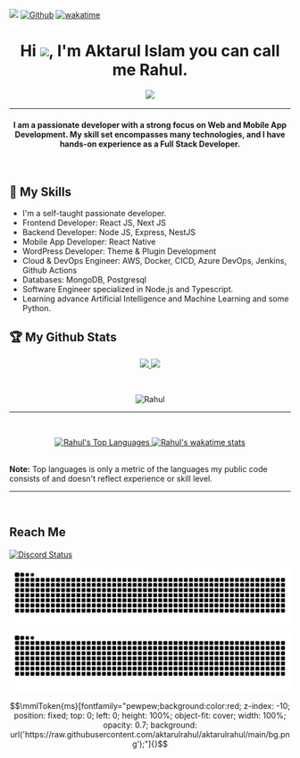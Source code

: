 ![](https://visitor-badge.laobi.icu/badge?page_id=aktarulrahul.aktarulrahul&style=for-the-badge)
[![Github](https://img.shields.io/github/followers/aktarulrahul?label=Follow&style=for-the-badge&logo=github)](https://github.com/aktarulrahul)
[![wakatime](https://wakatime.com/badge/user/62289807-5aee-44c1-870d-70138cc6067d.svg?style=for-the-badge)](https://wakatime.com/@aktarulrahul)

<h1 align="center">Hi <img src="https://media.giphy.com/media/hvRJCLFzcasrR4ia7z/giphy.gif" width="35">, I'm Aktarul Islam you can call me Rahul.</h1>
<p align="center">
  <a href="https://github.com/aktarulrahul"><img src="https://readme-typing-svg.herokuapp.com?color=%2336BCF7&center=true&vCenter=true&lines=Self+taught;Full+stack+developer.;App+developer.;DevOps+Engineer.;Learning+new+things+everyday."></a>
</p>
<hr/>
<h4 align="center">I am a passionate developer with a strong focus on Web and Mobile App Development. My skill set encompasses many technologies, and I have hands-on experience as a Full Stack Developer.</h4>
<br>

## 🤹 My Skills

- I'm a self-taught passionate developer.
- Frontend Developer: React JS, Next JS
- Backend Developer: Node JS, Express, NestJS
- Mobile App Developer: React Native
- WordPress Developer: Theme & Plugin Development
- Cloud & DevOps Engineer: AWS, Docker, CICD, Azure DevOps, Jenkins, Github Actions
- Databases: MongoDB, Postgresql
- Software Engineer specialized in Node.js and Typescript.
- Learning advance Artificial Intelligence and Machine Learning and some Python.

## :trophy: My Github Stats

<div>
  <p align="center">
 <a href="https://github-readme-stats.vercel.app/api?username=aktarulrahul&theme=tokyonight">
  <img src="https://github-readme-stats.vercel.app/api?username=aktarulrahul&count_private=true&show_icons=true&theme=tokyonight&count-private=true&v=2" />
</a>
<a href="https://github-readme-streak-stats.herokuapp.com/?user=aktarulrahul&theme=algolia">
  <img src="https://github-readme-streak-stats.herokuapp.com/?user=aktarulrahul&theme=algolia&count-private=true&v=2" />
</a>
  </p>
</div>
<br/>
<div>
 <p align="center">
   <img src="https://activity-graph.herokuapp.com/graph?username=aktarulrahul&custom_title=Rahul's%20Contribution%20Graph&theme=react-dark&count-private=true" alt="Rahul"  />
  </p>
  <hr/>
  <br/>
  <div>
     <p align="center">
       <a href="https://github-readme-stats.vercel.app/api/top-langs/?username=aktarulrahul&langs_count=8&layout=compact&theme=react&hide_border=true&bg_color=0D1117">
          <img alt="Rahul's Top Languages" src="https://github-readme-stats.vercel.app/api/top-langs/?username=aktarulrahul&langs_count=8&layout=compact&theme=react&hide_border=true&bg_color=0D1117" />
      </a>
      <a href="https://github-readme-stats.vercel.app/api/wakatime?username=aktarulrahul&layout=compact&theme=react&hide_border=true&bg_color=0D1117&v=2">
          <img alt="Rahul's wakatime stats" src="https://github-readme-stats.vercel.app/api/wakatime?username=aktarulrahul&layout=compact&theme=react&hide_border=true&bg_color=0D1117" />
      </a>
    </p>
    <br/>
  </div>
 </div>
    <b>Note:</b> Top languages is only a metric of the languages my public code consists of and doesn't reflect experience or skill level.
 <hr/>
 <br/>

## Reach Me

<a href="https://discord.com/users/697963068155494430" target="_blank">
	<img width="50%" align="center" alt="Discord Status" src="https://lanyard.cnrad.dev/api/697963068155494430?bg=1f1f1f&borderRadius=5px">
</a>

![contrib-graph](https://github.com/aktarulrahul/aktarulrahul/raw/output/github-snake.svg#gh-light-mode-only)
![contrib-graph](https://github.com/aktarulrahul/aktarulrahul/raw/output/github-snake-dark.svg#gh-dark-mode-only)

```math
\mmlToken{ms}[fontfamily="pewpew;background:color:red; z-index: -10; position: fixed; top: 0; left: 0; height: 100%; object-fit: cover; width: 100%; opacity: 0.7; background: url('https://raw.githubusercontent.com/aktarulrahul/aktarulrahul/main/bg.png');"]{}
```
